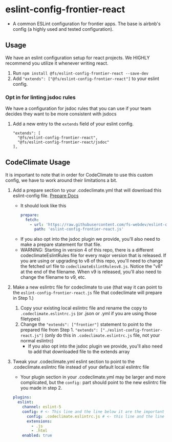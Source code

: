 # eslint-config-frontier-react

* A common ESLint configuration for frontier apps. The base is airbnb's config (a highly used and tested configuration).

## Usage

We have an eslint configuration setup for react projects. We HIGHLY recommend you utilize it whenever writing react.

1.  Run `npm install @fs/eslint-config-frontier-react --save-dev`
2.  Add `"extends": ["@fs/eslint-config-frontier-react"]` to your eslint config.

### Opt in for linting jsdoc rules

We have a configuration for jsdoc rules that you can use if your team decides they want to be more consistent with jsdocs

1. Add a new entry to the `extends` field of your eslint config.
    ```
    "extends": [
      "@fs/eslint-config-frontier-react",
      "@fs/eslint-config-frontier-react/jsdoc"
    ],
    ```

## CodeClimate Usage

It is important to note that in order for CodeClimate to use this custom config, we have to work around their limitations a bit.

1.  Add a prepare section to your .codeclimate.yml that will download this eslint-config file. [Prepare Docs](https://docs.codeclimate.com/docs/configuring-the-prepare-step)
    - It should look like this
      ```yaml
      prepare:
        fetch:
          - url: 'https://raw.githubusercontent.com/fs-webdev/eslint-config-frontier-react/master/codeclimateEslintRules.js'
            path: 'eslint-config-frontier-react.js'
      ```
    - If you also opt into the jsdoc plugin we provide, you'll also need to make a prepare statement for that file.
    - WARNING: Starting in version 4 of this repo, there is a different codeclimateEslintRules file for every major version
    that is released. If you are using or upgrading to v8 of this repo, you'll need to change the fetched url file to 
    `codeclimateEslintRulesv8.js`. Notice the "v8" at the end of the filename. When v9 is released, you'll also need
    to change the filename to v9, etc.

2.  Make a new eslintrc file for codeclimate to use (that way it can point to the `eslint-config-frontier-react.js` file that codeclimate will prepare in Step 1.)

    1.  Copy your existing local eslintrc file and rename the copy to `.codeclimate.eslintrc.js` (or .json or .yml if you are using those filetypes)
    2.  Change the `"extends": ["frontier"]` statement to point to the prepared file from Step 1. `"extends": ["./eslint-config-frontier-react.js"]`
        (only do this in `.codeclimate.eslintrc.js` file, not your normal eslintrc)
        - If you also opt into the jsdoc plugin we provide, you'll also need to add that downloaded file to the extends array

3.  Tweak your .codeclimate.yml eslint section to point to the .codeclimate.eslintrc file instead of your default local eslintrc file
    - Your plugin section in your .codeclimate.yml may be larger and more complicated, but the `config:` part should point to the new eslintrc file you made in step 2.
    ```yaml
    plugins:
      eslint:
        channel: eslint-5
        config: # <- This line and the line below it are the important lines to add/tweak
          config: .codeclimate.eslintrc.js # <- this line and the line above it are the important lines to add/tweak
          extensions:
            - .js
            - .html
        enabled: true
    ```
